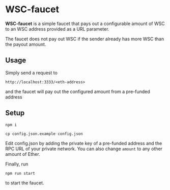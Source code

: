 WSC-faucet
======
**WSC-faucet** is a simple faucet that pays out a configurable amount of WSC to an WSC address provided as a URL parameter.

The faucet does not pay out WSC if the sender already has more WSC than the payout amount.

## Usage
Simply send a request to
```
http://localhost:3333/<eth-address>
```
and the faucet will pay out the configured amount from a pre-funded address

## Setup
```
npm i
```
```
cp config.json.example config.json
```
Edit config.json by adding the private key of a pre-funded address and the RPC URL of your private network.
You can also change ``amount`` to any other amount of Ether. 

Finally, run 

```
npm run start
``` 
to start the faucet.
